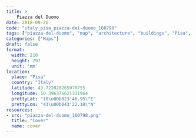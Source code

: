 ```yaml
---
title: > 
    Piazza del Duomo
date: 2018-09-26
code: "italy_pisa_piazza-del-duomo_160798"
tags: ["piazza-del-duomo", "map", "architecture", "buildings", "Pisa", "Italy"]
categories: ["Maps"]
draft: false
format:
  width: 210
  height: 297
  unit: 'mm'
location:
  place: "Pisa"
  country: "Italy"
  latitude: 43.722828265970755
  longitude: 10.396376621331964
  prettyLat: "10\u00b023'46.95\"E"
  prettyLon: "43\u00b043'22.18\"N"
resources:
- src: "piazza-del-duomo_160798.png"
  title: "Cover"
  name: cover
---
```

